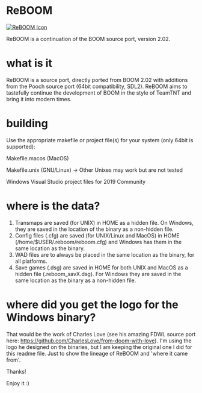# ReBOOM
[![ReBOOM Icon](https://github.com/atsb/ReBOOM/blob/main/Reboom.png)](https://github.com/atsb/ReBOOM)

ReBOOM is a continuation of the BOOM source port, version 2.02.

# what is it
ReBOOM is a source port, directly ported from BOOM 2.02 with additions from the Pooch source port (64bit compatibility, SDL2).  ReBOOM aims to tastefully continue the development of BOOM in the
style of TeamTNT and bring it into modern times.

# building
Use the appropriate makefile or project file(s) for your system (only 64bit is supported):

Makefile.macos (MacOS)

Makefile.unix (GNU/Linux) -> Other Unixes may work but are not tested

Windows Visual Studio project files for 2019 Community

# where is the data?

1. Transmaps are saved (for UNIX) in HOME as a hidden file.  On Windows, they are saved in the location of the binary as a non-hidden file.
2. Config files (.cfg) are saved (for UNIX/Linux and MacOS) in HOME (/home/$USER/.reboom/reboom.cfg) and Windows has them in the same location as the binary.
3. WAD files are to always be placed in the same location as the binary, for all platforms.
4. Save games (.dsg) are saved in HOME for both UNIX and MacOS as a hidden file (.reboom_savX.dsg).  For Windows they are saved in the same location as the binary as a non-hidden file.

# where did you get the logo for the Windows binary?

That would be the work of Charles Love (see his amazing FDWL source port here: https://github.com/CharlesLove/from-doom-with-love).  I'm using the logo he designed on the binaries, but I am keeping the original one I did for this readme file.  Just to show the lineage of ReBOOM and 'where it came from'.

Thanks!

Enjoy it :)
